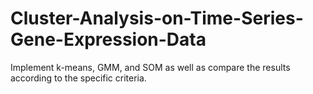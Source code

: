 # Cluster-Analysis-on-Time-Series-Gene-Expression-Data
Implement k-means, GMM, and SOM as well as compare the results according to the specific criteria.
